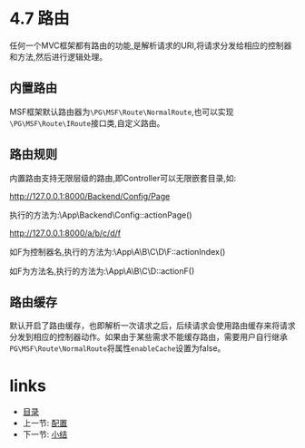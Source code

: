 # 4.7 路由

任何一个MVC框架都有路由的功能,是解析请求的URI,将请求分发给相应的控制器和方法,然后进行逻辑处理。

## 内置路由

MSF框架默认路由器为`\PG\MSF\Route\NormalRoute`,也可以实现`\PG\MSF\Route\IRoute`接口类,自定义路由。

## 路由规则

内置路由支持无限层级的路由,即Controller可以无限嵌套目录,如:

http://127.0.0.1:8000/Backend/Config/Page

执行的方法为:\App\Backend\Config::actionPage()

http://127.0.0.1:8000/a/b/c/d/f

如F为控制器名,执行的方法为:\App\A\B\C\D\F::actionIndex()

如F为方法名,执行的方法为:\App\A\B\C\D::actionF()

## 路由缓存

默认开启了路由缓存，也即解析一次请求之后，后续请求会使用路由缓存来将请求分发到相应的控制器动作。如果由于某些需求不能缓存路由，需要用户自行继承`PG\MSF\Route\NormalRoute`将属性`enableCache`设置为false。

# links
  * [目录](../README.md)
  * 上一节: [配置](4.6-配置.md)
  * 下一节: [小结](4.8-小结.md)